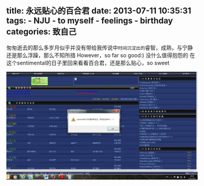 title: 永远贴心的百合君
date: 2013-07-11 10:35:31
tags: 
    - NJU
    - to myself
    - feelings
    - birthday
categories: 致自己
---

匆匆逝去的那么多岁月似乎并没有带给我传说中`时间沉淀出的`睿智，成熟，与宁静
还是那么浮躁，那么不知所措
However，so far so good:) 没什么值得抱怨的
在这个sentimental的日子里回来看看百合君，还是那么贴心，so sweet

![](/picture/lilybbs.JPG)
